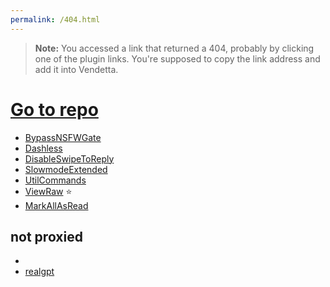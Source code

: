 ```yaml
---
permalink: /404.html
---
```

> **Note:** You accessed a link that returned a 404, probably by clicking one of the plugin links. You're supposed to copy the link address and add it into Vendetta.

# [Go to repo](https://github.com/aeongdesu/vdplugins)

- [BypassNSFWGate](https://vd-plugins.github.io/proxy/aeongdesu.github.io/vdplugins/BypassNSFWGate)
- [Dashless](https://vd-plugins.github.io/proxy/aeongdesu.github.io/vdplugins/Dashless)
- [DisableSwipeToReply](https://vd-plugins.github.io/proxy/aeongdesu.github.io/vdplugins/DisableSwipeToReply)
- [SlowmodeExtended](https://vd-plugins.github.io/proxy/aeongdesu.github.io/vdplugins/SlowmodeExtended)
- [UtilCommands](https://vd-plugins.github.io/proxy/aeongdesu.github.io/vdplugins/UtilCommands)
- [ViewRaw](https://vd-plugins.github.io/proxy/aeongdesu.github.io/vdplugins/ViewRaw) ⭐️
- [MarkAllAsRead](https://vd-plugins.github.io/proxy/aeongdesu.github.io/vdplugins/MarkAllAsRead/)

## not proxied
- [ ](https://aeongdesu.github.io/vdplugins/Nothing)
- [realgpt](https://aeongdesu.github.io/vdplugins/realgpt)
